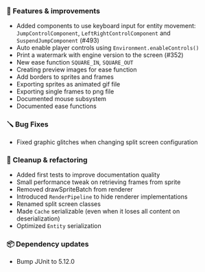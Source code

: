 ### 🚀 Features & improvements

- Added components to use keyboard input for entity movement: `JumpControlComponent`, `LeftRightControlComponent` and `SuspendJumpComponent` (#493)
- Auto enable player controls using `Environment.enableControls()`
- Print a watermark with engine version to the screen (#352)
- New ease function `SQUARE_IN`, `SQUARE_OUT`
- Creating preview images for ease function
- Add borders to sprites and frames
- Exporting sprites as animated gif file
- Exporting single frames to png file
- Documented mouse subsystem
- Documented ease functions

### 🪛 Bug Fixes

- Fixed graphic glitches when changing split screen configuration

### 🧽 Cleanup & refactoring

- Added first tests to improve documentation quality
- Small performance tweak on retrieving frames from sprite
- Removed drawSpriteBatch from renderer
- Introduced `RenderPipeline` to hide renderer implementations
- Renamed split screen classes
- Made `Cache` serializable (even when it loses all content on deserialization)
- Optimized `Entity` serialization

### 📦 Dependency updates

- Bump JUnit to 5.12.0